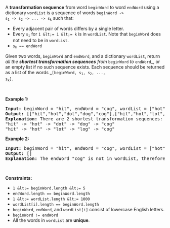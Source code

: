 A __transformation sequence__ from word `` beginWord `` to word `` endWord `` using a dictionary `` wordList `` is a sequence of words <code>beginWord -&gt; s<sub>1</sub> -&gt; s<sub>2</sub> -&gt; ... -&gt; s<sub>k</sub></code> such that:

*   Every adjacent pair of words differs by a single letter.
*   Every <code>s<sub>i</sub></code> for `` 1 &lt;= i &lt;= k `` is in `` wordList ``. Note that `` beginWord `` does not need to be in `` wordList ``.
*   <code>s<sub>k</sub> == endWord</code>

Given two words, `` beginWord `` and `` endWord ``, and a dictionary `` wordList ``, return _all the __shortest transformation sequences__ from_ `` beginWord `` _to_ `` endWord ``_, or an empty list if no such sequence exists. Each sequence should be returned as a list of the words _<code>[beginWord, s<sub>1</sub>, s<sub>2</sub>, ..., s<sub>k</sub>]</code>.

&nbsp;

__Example 1:__

<pre>
<strong>Input:</strong> beginWord = "hit", endWord = "cog", wordList = ["hot","dot","dog","lot","log","cog"]
<strong>Output:</strong> [["hit","hot","dot","dog","cog"],["hit","hot","lot","log","cog"]]
<strong>Explanation:</strong>&nbsp;There are 2 shortest transformation sequences:
"hit" -&gt; "hot" -&gt; "dot" -&gt; "dog" -&gt; "cog"
"hit" -&gt; "hot" -&gt; "lot" -&gt; "log" -&gt; "cog"
</pre>

__Example 2:__

<pre>
<strong>Input:</strong> beginWord = "hit", endWord = "cog", wordList = ["hot","dot","dog","lot","log"]
<strong>Output:</strong> []
<strong>Explanation:</strong> The endWord "cog" is not in wordList, therefore there is no valid transformation sequence.
</pre>

&nbsp;

__Constraints:__

*   `` 1 &lt;= beginWord.length &lt;= 5 ``
*   `` endWord.length == beginWord.length ``
*   `` 1 &lt;= wordList.length &lt;= 1000 ``
*   `` wordList[i].length == beginWord.length ``
*   `` beginWord ``, `` endWord ``, and `` wordList[i] `` consist of lowercase English letters.
*   `` beginWord != endWord ``
*   All the words in `` wordList `` are __unique__.